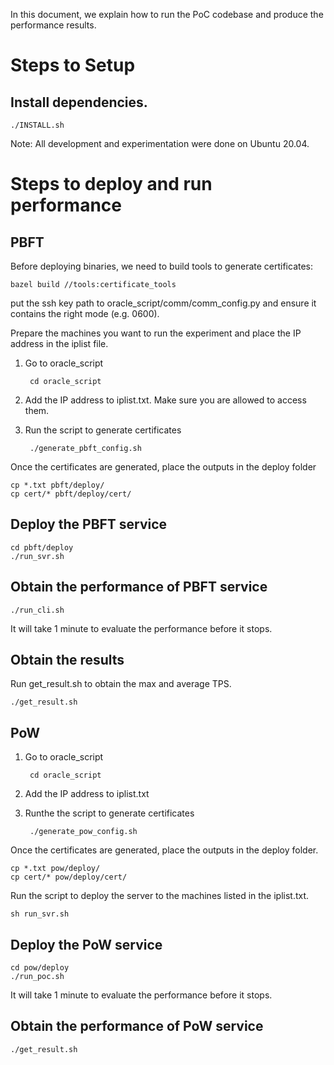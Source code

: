 
In this document, we explain how to run the PoC codebase and produce the performance results.

# Steps to Setup


## Install dependencies.

    ./INSTALL.sh

Note: All development and experimentation were done on Ubuntu 20.04.

# Steps to deploy and run performance

## PBFT

Before deploying binaries, we need to build tools to generate certificates:

	bazel build //tools:certificate_tools

put the ssh key path to oracle_script/comm/comm_config.py and ensure it contains the right mode (e.g. 0600).

Prepare the machines you want to run the experiment and place the IP address in the iplist file.

1. Go to oracle_script

		cd oracle_script

4. Add the IP address to iplist.txt. Make sure you are allowed to access them.
5. Run the script to generate certificates
	
		./generate_pbft_config.sh

Once the certificates are generated, place the outputs in the deploy folder
	
	cp *.txt pbft/deploy/
	cp cert/* pbft/deploy/cert/

## Deploy the PBFT service

	cd pbft/deploy
	./run_svr.sh

## Obtain the performance of PBFT service

	./run_cli.sh

It will take 1 minute to evaluate the performance before it stops.

## Obtain the results
Run get_result.sh to obtain the max and average TPS.

	./get_result.sh


## PoW

1. Go to oracle_script

		cd oracle_script

2. Add the IP address to iplist.txt
3. Runthe the script to generate certificates
	
		./generate_pow_config.sh

Once the certificates are generated, place the outputs in the deploy folder.
	
	cp *.txt pow/deploy/
	cp cert/* pow/deploy/cert/

Run the script to deploy the server to the machines listed in the iplist.txt.

    sh run_svr.sh

## Deploy the PoW service

	cd pow/deploy
	./run_poc.sh

It will take 1 minute to evaluate the performance before it stops.

## Obtain the performance of PoW service

	./get_result.sh

